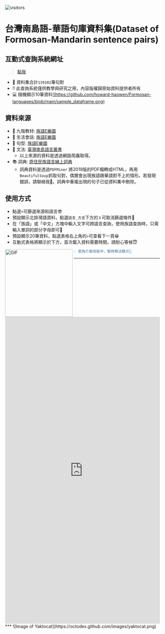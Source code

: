 ![visitors](https://visitor-badge.glitch.me/badge?page_id=howard-haowen.Formosan-languages)

# 台灣南島語-華語句庫資料集(Dataset of Formosan-Mandarin sentence pairs)

## 互動式查詢系統網址

> [點我](https://howard-haowen.github.io/Formosan-languages/)

- 🎢 資料集合計`139102`筆句對
- ‼️ 此查詢系統僅供教學與研究之用，內容版權歸原始資料提供者所有
- 💻 隨機顯示10筆資料[!(https://github.com/howard-haowen/Formosan-languages/blob/main/sample_dataframe.png)](https://howard-haowen.github.io/Formosan-languages/sample_dataframe.html)

## 資料來源

- 🥅 九階教材: [族語E樂園](http://web.klokah.tw)
- 💬 生活會話: [族語E樂園](http://web.klokah.tw)
- 🧗 句型: [族語E樂園](http://web.klokah.tw)
- 🔭 文法: [臺灣南島語言叢書](https://alilin.apc.gov.tw/tw/)
   + 以上來源的資料是透過網路爬蟲取得。
- 📚 詞典: [原住民族語言線上詞典](https://e-dictionary.apc.gov.tw/Index.htm?fbclid=IwAR18XBJPj2xs7nhpPlIUZ-P3joQRGXx22rbVcUvp14ysQu6SdrWYvo7gWCc)
   + 詞典資料是透過`PDFMiner` 將2019版的PDF檔轉成HTML，再用`BeautifulSoup`抓取句對，偶爾會出現族語跟華語對不上的情形。若發現錯誤，請聯絡我📩。詞典中重複出現的句子已從資料集中刪除。

## 使用方式

- 點選`+`可篩選來源和語言😎
- 預設顯示北排灣語資料，點選`語言_方言`下方的`Ｘ`可取消篩選條件🧐
- 在「族語」或「中文」方塊中輸入文字可跨語言查詢，使用族語查詢時，只需輸入單詞的部分字母即可🥳
- 預設顯示20筆資料，點選表格右上角的`>`可查看下一頁😁
- 互動式表格將顯示於下方，首次載入資料需要時間，請耐心等候😇

<img align="left" height="220px" alt="GIF" src="https://i.pinimg.com/originals/e4/26/70/e426702edf874b181aced1e2fa5c6cde.gif" />

```diff
- 查詢介面改版中，暫時無法顯示🤖
```

***    
<iframe referrerpolicy="no-referrer-when-downgrade" height="1000" width="100%" style="border:none;" src="https://view-awesome-table.com/-MJlx3iyg49vqwVF44rP/view?filterA=%E6%8E%92%E7%81%A3_%E5%8C%97"></iframe>
***
![Image of Yaktocat](https://octodex.github.com/images/yaktocat.png)

